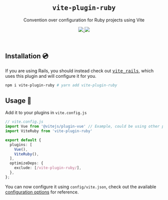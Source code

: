 <h2 align='center'><samp>vite-plugin-ruby</samp></h2>

<p align='center'>Convention over configuration for Ruby projects using Vite</p>

<p align='center'>
  <a href='https://www.npmjs.com/package/vite-plugin-ruby'>
    <img src='https://img.shields.io/npm/v/vite-plugin-ruby?color=222&style=flat-square'>
  </a>
  <a href='https://github.com/ElMassimo/vite_rails/blob/master/LICENSE.txt'>
    <img src='https://img.shields.io/badge/license-MIT-blue.svg'>
  </a>
</p>

<br>

[vite_rails]: https://github.com/ElMassimo/vite_rails
[configuration options]: https://github.com/ElMassimo/vite_rails

## Installation 💿

If you are using Rails, you should instead check out [<kbd>vite_rails</kbd>][vite_rails],
which uses this plugin and will configure it for you.

```bash
npm i vite-plugin-ruby # yarn add vite-plugin-ruby
```

## Usage 🚀

Add it to your plugins in `vite.config.js`

```ts
// vite.config.js
import Vue from '@vitejs/plugin-vue' // Example, could be using other plugins.
import ViteRuby from 'vite-plugin-ruby'

export default {
  plugins: [
    Vue(),
    ViteRuby(),
  ],
  optimizeDeps: {
    exclude: [/vite-plugin-ruby/],
  },
};
```

You can now configure it using `config/vite.json`, check out the available
[configuration options] for reference.
